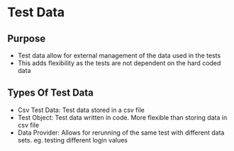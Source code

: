 # Test Data

## Purpose

* Test data allow for external management of the data used in the tests
* This adds flexibility as the tests are not dependent on the hard coded data

## Types Of Test Data

* Csv Test Data: Test data stored in a csv file
* Test Object: Test data written in code. More flexible than storing data in csv file
* Data Provider: Allows for rerunning of the same test with different data sets. eg. testing different login values

